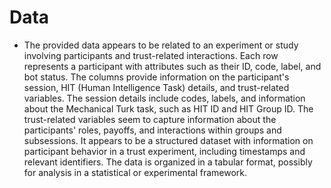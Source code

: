 # Data
- The provided data appears to be related to an experiment or study involving participants and trust-related interactions. Each row represents a participant with attributes such as their ID, code, label, and bot status. The columns provide information on the participant's session, HIT (Human Intelligence Task) details, and trust-related variables. The session details include codes, labels, and information about the Mechanical Turk task, such as HIT ID and HIT Group ID. The trust-related variables seem to capture information about the participants' roles, payoffs, and interactions within groups and subsessions. It appears to be a structured dataset with information on participant behavior in a trust experiment, including timestamps and relevant identifiers. The data is organized in a tabular format, possibly for analysis in a statistical or experimental framework.
